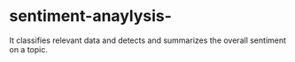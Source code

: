 # sentiment-anaylysis-
It classifies relevant data and detects and summarizes the overall sentiment on a topic.
